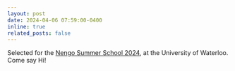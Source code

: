 ```yaml
---
layout: post
date: 2024-04-06 07:59:00-0400
inline: true
related_posts: false
---
```


Selected for the [Nengo Summer School 2024](https://www.nengo.ai/summer-school/), at the University of Waterloo. Come say Hi!